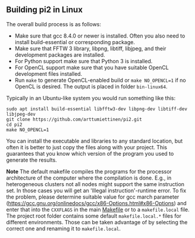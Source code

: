 Building pi2 in Linux
---------------------

The overall build process is as follows:
* Make sure that gcc 8.4.0 or newer is installed. Often you also need to install build-essential or corresponding package.
* Make sure that FFTW 3 library, libpng, libtiff, libjpeg, and their development packages are installed.
* For Python support make sure that Python 3 is installed.
* For OpenCL support make sure that you have suitable OpenCL development files installed.
* Run `make` to generate OpenCL-enabled build or `make NO_OPENCL=1` if no OpenCL is desired. The output is placed in folder `bin-linux64`.

Typically in an Ubuntu-like system you would run something like this:
```
sudo apt install build-essential libfftw3-dev libpng-dev libtiff-dev libjpeg-dev 
git clone https://github.com/arttumiettinen/pi2.git
cd pi2
make NO_OPENCL=1
```

You can install the executable and libraries to any standard location, but often it is better to just copy the files along with your project. This guarantees that you know which version of the program you used to generate the results.

**Note**
The default makefile compiles the programs for the processor architecture of the computer where the compilation is done.
E.g., in heterogeneous clusters not all nodes might support the same instruction set.
In those cases you will get an 'Illegal instruction'-runtime error. To fix the problem, please determine suitable value for gcc march parameter (https://gcc.gnu.org/onlinedocs/gcc/x86-Options.html#x86-Options) and enter that into the `CXXFLAGS` in the main [Makefile](Makefile) or to a `makefile.local` file.
The project root folder contains some default `makefile.local.*` files for different environments. Those can be taken advantage of by selecting the correct one and renaming it to `makefile.local`.

